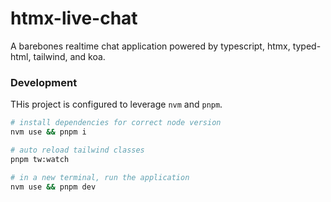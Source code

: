 # htmx-live-chat

A barebones realtime chat application powered by typescript, htmx, typed-html, tailwind, and koa.

### Development

THis project is configured to leverage `nvm` and `pnpm`.

```bash
# install dependencies for correct node version
nvm use && pnpm i

# auto reload tailwind classes
pnpm tw:watch

# in a new terminal, run the application
nvm use && pnpm dev
```

